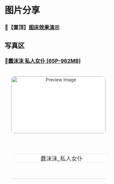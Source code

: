 # 图片分享

### 📌【置顶】[图床效果演示](/2024/img/)

<style>
    /* 矩形框整体样式 */
    .video-card {
        display: inline-block;
        width: 300px;
        border: 1px solid #e3e3e3;
        border-radius: 10px;
        overflow: hidden;
        text-align: center;
        transition: box-shadow 0.3s ease;
        margin: 20px;
        text-decoration: none;
        color: #333;
        background-color: #fff;
    }         
    /* 鼠标悬停时的矩形框阴影效果 */         
    .video-card:hover {             
        box-shadow: 0 10px 20px rgba(0, 0, 0, 0.2);         
    }         
    /* 图片样式和悬浮效果 */         
    .video-card img {             
        width: 100%;             
        height: 180px;             
        object-fit: cover;             
        border-radius: 10px 10px 0 0;             
        transition: transform 0.3s ease, box-shadow 0.3s ease;         
    }         
    /* 图片悬停时的轻微上浮和阴影效果 */         
    .video-card img:hover {             
        transform: scale(1.05);             
        box-shadow: 0 10px 20px rgba(0, 0, 0, 0.2);         
    }         
    a .video-card {
        margin: 0;
    }
    /* 标题样式 */         
    .video-card-title {             
        padding: 10px;             
        font-size: 18px;             
        font-weight: 500;             
        transition: color 0.3s ease;         
    }         
    /* 标题悬停时颜色变化 */         
    .video-card-title:hover {             
        color: #0073e6;         
    }     
</style>

## 写真区

### 🎨[蠢沫沫 私人女仆 [65P-962MB]](/2024/img/蠢沫沫_私人女仆)

<a href="https://example.com" class="video-card"><img src="https://im.wegal.eu.org/file/1728406343515_DSC00585.jpg" alt="Preview Image">                  <div class="video-card-title">蠢沫沫_私人女仆</div>     </a>



